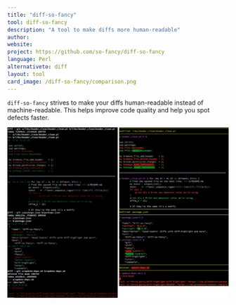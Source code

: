 ```yaml
---
title: "diff-so-fancy"
tool: diff-so-fancy
description: "A tool to make diffs more human-readable"
author:
website:
project: https://github.com/so-fancy/diff-so-fancy
language: Perl
alternativeto: diff
layout: tool
card_image: /diff-so-fancy/comparison.png
---
```


`diff-so-fancy` strives to make your diffs human-readable instead of
machine-readable. This helps improve code quality and help you spot defects
faster.

![Comparison](comparison.png)
